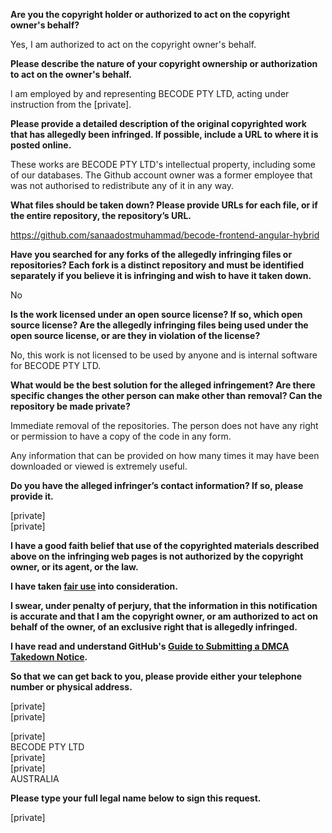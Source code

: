 **Are you the copyright holder or authorized to act on the copyright owner's behalf?**

Yes, I am authorized to act on the copyright owner's behalf.

**Please describe the nature of your copyright ownership or authorization to act on the owner's behalf.**

l am employed by and representing BECODE PTY LTD, acting under instruction from the [private].

**Please provide a detailed description of the original copyrighted work that has allegedly been infringed. If possible, include a URL to where it is posted online.**

These works are BECODE PTY LTD's intellectual property, including some of our databases. The Github account owner was a former employee that was not authorised to redistribute any of it in any way.

**What files should be taken down? Please provide URLs for each file, or if the entire repository, the repository’s URL.**

https://github.com/sanaadostmuhammad/becode-frontend-angular-hybrid

**Have you searched for any forks of the allegedly infringing files or repositories? Each fork is a distinct repository and must be identified separately if you believe it is infringing and wish to have it taken down.**

No

**Is the work licensed under an open source license? If so, which open source license? Are the allegedly infringing files being used under the open source license, or are they in violation of the license?**

No, this work is not licensed to be used by anyone and is internal software for BECODE PTY LTD.

**What would be the best solution for the alleged infringement? Are there specific changes the other person can make other than removal? Can the repository be made private?**

Immediate removal of the repositories. The person does not have any right or permission to have a copy of the code in any form.

Any information that can be provided on how many times it may have been downloaded or viewed is extremely useful.

**Do you have the alleged infringer’s contact information? If so, please provide it.**

[private]  
[private]

**I have a good faith belief that use of the copyrighted materials described above on the infringing web pages is not authorized by the copyright owner, or its agent, or the law.**

**I have taken <a href="https://www.lumendatabase.org/topics/22">fair use</a> into consideration.**

**I swear, under penalty of perjury, that the information in this notification is accurate and that I am the copyright owner, or am authorized to act on behalf of the owner, of an exclusive right that is allegedly infringed.**

**I have read and understand GitHub's <a href="https://help.github.com/articles/guide-to-submitting-a-dmca-takedown-notice/">Guide to Submitting a DMCA Takedown Notice</a>.**

**So that we can get back to you, please provide either your telephone number or physical address.**

[private]  
[private]  

[private]  
BECODE PTY LTD  
[private]  
[private]  
AUSTRALIA

**Please type your full legal name below to sign this request.**

[private]
